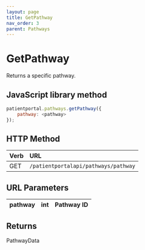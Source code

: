 ```yaml
---
layout: page
title: GetPathway
nav_order: 3
parent: Pathways
---
```


# GetPathway

Returns a specific pathway.

## JavaScript library method

```javascript
patientportal.pathways.getPathway({
    pathway: <pathway>
});
```

## HTTP Method

| Verb | URL                                               |
|:-----|:--------------------------------------------------|
| GET | `/patientportalapi/pathways/pathway` |

## URL Parameters

| pathway | int | Pathway ID |
| --- | --- | --- |

## Returns

PathwayData
